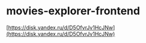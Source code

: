 # movies-explorer-frontend

[https://disk.yandex.ru/d/D5OfvrJv1HcJNw](https://disk.yandex.ru/d/D5OfvrJv1HcJNw)